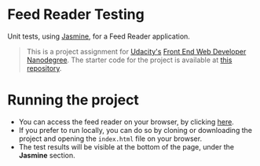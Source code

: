 # Feed Reader Testing
Unit tests, using [Jasmine][jasmine], for a Feed Reader application.

> This is a project assignment for [Udacity's][udacity] [Front End Web Developer Nanodegree][fend].
The starter code for the project is available at [this repository][starter].

# Running the project
- You can access the feed reader on your browser, by clicking [here][fend-feed-reader-testing-gh-page].
- If you prefer to run locally, you can do so by cloning or downloading the project and opening the `index.html` file on your browser.
- The test results will be visible at the bottom of the page, under the **Jasmine** section.

[udacity]: <https://www.udacity.com/>
[fend]: <https://www.udacity.com/course/front-end-web-developer-nanodegree--nd001>
[fend-feed-reader-testing-gh-page]: <https://oscarpaesi.github.io/fend-feed-reader-testing>
[starter]: <https://github.com/udacity/frontend-nanodegree-feedreader>
[jasmine]: <https://jasmine.github.io/>
